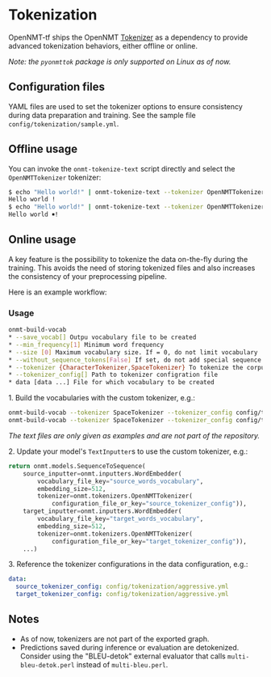 # Tokenization

OpenNMT-tf ships the OpenNMT [Tokenizer](https://github.com/OpenNMT/Tokenizer) as a dependency to provide advanced tokenization behaviors, either offline or online.

*Note: the `pyonmttok` package is only supported on Linux as of now.*

## Configuration files

YAML files are used to set the tokenizer options to ensure consistency during data preparation and training. See the sample file `config/tokenization/sample.yml`.

## Offline usage

You can invoke the `onmt-tokenize-text` script directly and select the `OpenNMTTokenizer` tokenizer:

```bash
$ echo "Hello world!" | onmt-tokenize-text --tokenizer OpenNMTTokenizer
Hello world !
$ echo "Hello world!" | onmt-tokenize-text --tokenizer OpenNMTTokenizer --tokenizer_config config/tokenization/aggressive.yml
Hello world ￭!
```

## Online usage

A key feature is the possibility to tokenize the data on-the-fly during the training. This avoids the need of storing tokenized files and also increases the consistency of your preprocessing pipeline.

Here is an example workflow:

### Usage

```bash
onmt-build-vocab
* --save_vocab[] Outpu vocabulary file to be created
* --min_frequency[1] Minimum word frequency
* --size [0] Maximum vocabulary size. If = 0, do not limit vocabulary
* --without_sequence_tokens[False] If set, do not add special sequence tokens (start, end) in the vocabulary
* --tokenizer {CharacterTokenizer,SpaceTokenizer} To tokenize the corpus use [OpenNMT Tokenizer](https://github.com/OpenNMT/Tokenizer/blob/master/docs/options.md)  
* --tokenizer_config[] Path to tokenizer configration file
* data [data ...] File for which vocabulary to be created
```

1\. Build the vocabularies with the custom tokenizer, e.g.:

```bash
onmt-build-vocab --tokenizer SpaceTokenizer --tokenizer_config config/tokenization/aggressive.yml --size 50000 --save_vocab data/enfr/en-vocab.txt data/enfr/en-train.txt
onmt-build-vocab --tokenizer SpaceTokenizer --tokenizer_config config/tokenization/aggressive.yml --size 50000 --save_vocab data/enfr/fr-vocab.txt data/enfr/fr-train.txt
```

*The text files are only given as examples and are not part of the repository.*

2\. Update your model's `TextInputter`s to use the custom tokenizer, e.g.:

```python
return onmt.models.SequenceToSequence(
    source_inputter=onmt.inputters.WordEmbedder(
        vocabulary_file_key="source_words_vocabulary",
        embedding_size=512,
        tokenizer=onmt.tokenizers.OpenNMTTokenizer(
            configuration_file_or_key="source_tokenizer_config")),
    target_inputter=onmt.inputters.WordEmbedder(
        vocabulary_file_key="target_words_vocabulary",
        embedding_size=512,
        tokenizer=onmt.tokenizers.OpenNMTTokenizer(
            configuration_file_or_key="target_tokenizer_config")),
    ...)
```

3\. Reference the tokenizer configurations in the data configuration, e.g.:

```yaml
data:
  source_tokenizer_config: config/tokenization/aggressive.yml
  target_tokenizer_config: config/tokenization/aggressive.yml
```

## Notes

* As of now, tokenizers are not part of the exported graph.
* Predictions saved during inference or evaluation are detokenized. Consider using the "BLEU-detok" external evaluator that calls `multi-bleu-detok.perl` instead of `multi-bleu.perl`.
